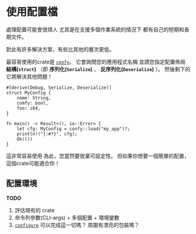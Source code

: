 # 使用配置檔

處理配置可能會很煩人
尤其是在支援多個作業系統的情況下
都有自己的短期和長期文件。

對此有許多解決方案，有些比其他的層次更低。

最容易使用的crate是 [`confy`]。
它會詢問您的應用程式名稱
並請您指定配置佈局 __結構(`struct`)__
（即 __序列化(`Serialize`)__ 、 __反序列化(`Deserialize`)__ ）。
然後剩下的它將解決其他問題！

```rust,ignore
#[derive(Debug, Serialize, Deserialize)]
struct MyConfig {
    name: String,
    comfy: bool,
    foo: i64,
}

fn main() -> Result<(), io::Error> {
    let cfg: MyConfig = confy::load("my_app")?;
    println!("{:#?}", cfg);
    Ok(())
}
```

這非常容易使用
為此，您當然要放棄可設定性。
但如果你想要一個簡單的配置，
這個crate可能適合你！

[`confy`]: https://docs.rs/confy/0.3.1/confy/

## 配置環境

<aside class="todo">

**TODO**

1. 評估現有的 crate
2. 命令列參數(CLI-args) + 多個配置 + 環境變數
3. [`configure`] 可以完成這一切嗎？ 周圍有漂亮的包裝嗎？

</aside>

[`configure`]: https://docs.rs/configure/0.1.1/configure/
